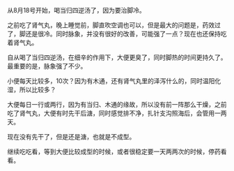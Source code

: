 从8月18号开始，喝当归四逆汤了，因为要治脚冷。

之前吃了肾气丸，晚上睡觉前，脚直吹空调也可以，但是最大的问题是，药效过了，脚还是很冷。同时脉象，并没有很好的改善，可能强了一点？现在也还保持吃着肾气丸。

自从喝了当归四逆汤，在细辛的作用下，大便更臭了，同时脚热的时间更持久了。最重要的是，脉象强了不少。

小便每天比较多，10次？因为有木通，还有肾气丸里的泽泻什么的，同时温阳化湿，所以比较多？

大便每日一行或两行，因为有当归、木通的缘故，所以没有前一阵那么干燥，之前吃了肾气丸，大便有时先干后溏，同时感觉排不净，扎针支沟照海后，会管用一两天。

现在没有先干了，但是还是溏，也就是不成型。

继续吃吃看，等到大便比较成型的时候，或者很稳定要一天两两次的时候，停药看看。

